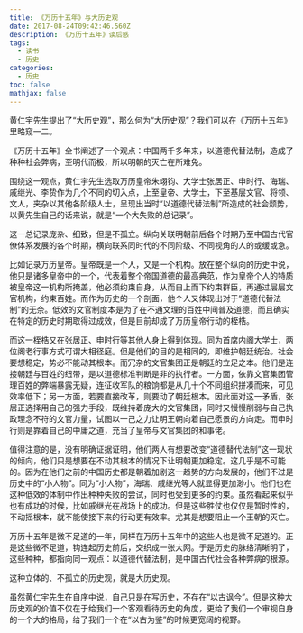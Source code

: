 ```yaml
---
title: 《万历十五年》与大历史观
date: 2017-08-24T09:42:46.560Z
description: 《万历十五年》读后感
tags:
  - 读书
  - 历史
categories:
  - 历史
toc: false
mathjax: false
---
```

黄仁宇先生提出了“大历史观”，那么何为“大历史观”？我们可以在《万历十五年》里略窥一二。



《万历十五年》全书阐述了一个观点：中国两千多年来，以道德代替法制，造成了种种社会弊病，至明代而极，所以明朝的灭亡在所难免。

围绕这一观点，黄仁宇先生选取万历皇帝朱翊钧、大学士张居正、申时行、海瑞、戚继光、李贽作为几个不同的切入点，上至皇帝、大学士，下至基层文官、将领、文人，夹杂以其他各阶级人士，呈现出当时“以道德代替法制”所造成的社会颓势，以黄先生自己的话来说，就是“一个大失败的总记录”。



这一总记录庞杂、细致，但是不孤立。纵向关联明朝前后各个时期乃至中国古代官僚体系发展的各个时期，横向联系同时代的不同阶级、不同视角的人的或缓或急。



比如记录万历皇帝。皇帝既是一个人，又是一个机构。放在整个纵向的历史中说，他只是诸多皇帝中的一个，代表着整个帝国道德的最高典范，作为皇帝个人的特质被皇帝这一机构所掩盖，他必须约束自身，从而自上而下约束群臣，再通过层层文官机构，约束百姓。而作为历史的一个剖面，他个人又体现出对于“道德代替法制”的无奈。低效的文官制度本是为了在不通文理的百姓中间普及道德，而且确实在特定的历史时期取得过成效，但是目前却成了万历皇帝行动的桎梏。



而这一桎梏又在张居正、申时行等其他人身上得到体现。同为首席内阁大学士，两位阁老行事方式可谓大相径庭。但是他们的目的是相同的，即维护朝廷统治。社会要想稳定，势必不能动其根本。而冗杂的文官集团正是朝廷的立足之本。他们是连接朝廷与百姓的纽带，是以道德标准判断是非的执行者。一方面，依靠文官集团管理百姓的弊端暴露无疑，连征收军队的粮饷都是从几十个不同组织拼凑而来，可见效率低下；另一方面，若要直接改革，则要动了朝廷根本。因此面对这一矛盾，张居正选择用自己的强力手段，既维持着庞大的文官集团，同时又慢慢削弱与自己执政理念不符的文官力量，试图以一己之力让明王朝向着自己愿景的方向走。而申时行则是靠着自己的中庸之道，充当了皇帝与文官集团的和事佬。



值得注意的是，没有明确证据证明，他们两人有想要改变“道德替代法制”这一现状的倾向，他们只是想要在不动其根本的情况下让明朝更加稳定。这几乎是不可能的。因为在他们之前的中国历史都是朝着加剧这一趋势的方向发展的，他们不过是历史中的“小人物”。同为“小人物”，海瑞、戚继光等人就显得更加渺小。他们也在这种低效的体制中作出种种失败的尝试，同时也受到更多的约束。虽然看起来似乎也有成功的时候，比如戚继光在战场上的成功。但是这些胜仗也仅仅是暂时性的，不动摇根本，就不能使接下来的行动更有效率。尤其是想要阻止一个王朝的灭亡。



万历十五年是微不足道的一年，同样在万历十五年中的这些人也是微不足道的。正是这些微不足道，钩连起历史前后，交织成一张大网。于是历史的脉络清晰明了，这些种种，都指向同一观点：以道德代替法制，是中国古代社会各种弊病的根源。



这种立体的、不孤立的历史观，就是大历史观。



虽然黄仁宇先生在自序中说，自己只是在写历史，不存在“以古讽今”。但是这种大历史观的价值不仅在于给我们一个客观看待历史的角度，更给了我们一个审视自身的一个大的格局，给了我们一个在“以古为鉴”的时候更宽阔的视野。
